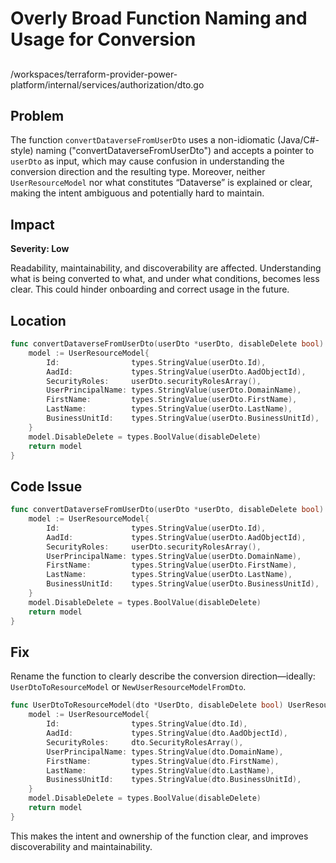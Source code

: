 # Overly Broad Function Naming and Usage for Conversion

##

/workspaces/terraform-provider-power-platform/internal/services/authorization/dto.go

## Problem

The function `convertDataverseFromUserDto` uses a non-idiomatic (Java/C#-style) naming ("convertDataverseFromUserDto") and accepts a pointer to `userDto` as input, which may cause confusion in understanding the conversion direction and the resulting type. Moreover, neither `UserResourceModel` nor what constitutes “Dataverse” is explained or clear, making the intent ambiguous and potentially hard to maintain.

## Impact

**Severity: Low**

Readability, maintainability, and discoverability are affected. Understanding what is being converted to what, and under what conditions, becomes less clear. This could hinder onboarding and correct usage in the future.

## Location

```go
func convertDataverseFromUserDto(userDto *userDto, disableDelete bool) UserResourceModel {
	model := UserResourceModel{
		Id:                types.StringValue(userDto.Id),
		AadId:             types.StringValue(userDto.AadObjectId),
		SecurityRoles:     userDto.securityRolesArray(),
		UserPrincipalName: types.StringValue(userDto.DomainName),
		FirstName:         types.StringValue(userDto.FirstName),
		LastName:          types.StringValue(userDto.LastName),
		BusinessUnitId:    types.StringValue(userDto.BusinessUnitId),
	}
	model.DisableDelete = types.BoolValue(disableDelete)
	return model
}
```

## Code Issue

```go
func convertDataverseFromUserDto(userDto *userDto, disableDelete bool) UserResourceModel {
	model := UserResourceModel{
		Id:                types.StringValue(userDto.Id),
		AadId:             types.StringValue(userDto.AadObjectId),
		SecurityRoles:     userDto.securityRolesArray(),
		UserPrincipalName: types.StringValue(userDto.DomainName),
		FirstName:         types.StringValue(userDto.FirstName),
		LastName:          types.StringValue(userDto.LastName),
		BusinessUnitId:    types.StringValue(userDto.BusinessUnitId),
	}
	model.DisableDelete = types.BoolValue(disableDelete)
	return model
}
```

## Fix

Rename the function to clearly describe the conversion direction—ideally: `UserDtoToResourceModel` or `NewUserResourceModelFromDto`.

```go
func UserDtoToResourceModel(dto *UserDto, disableDelete bool) UserResourceModel {
	model := UserResourceModel{
		Id:                types.StringValue(dto.Id),
		AadId:             types.StringValue(dto.AadObjectId),
		SecurityRoles:     dto.SecurityRolesArray(),
		UserPrincipalName: types.StringValue(dto.DomainName),
		FirstName:         types.StringValue(dto.FirstName),
		LastName:          types.StringValue(dto.LastName),
		BusinessUnitId:    types.StringValue(dto.BusinessUnitId),
	}
	model.DisableDelete = types.BoolValue(disableDelete)
	return model
}
```

This makes the intent and ownership of the function clear, and improves discoverability and maintainability.
